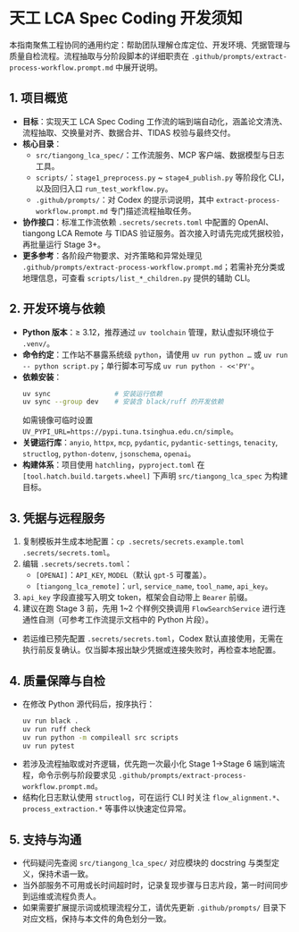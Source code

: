 # 天工 LCA Spec Coding 开发须知

本指南聚焦工程协同的通用约定：帮助团队理解仓库定位、开发环境、凭据管理与质量自检流程。流程抽取与分阶段脚本的详细职责在 `.github/prompts/extract-process-workflow.prompt.md` 中展开说明。

## 1. 项目概览
- **目标**：实现天工 LCA Spec Coding 工作流的端到端自动化，涵盖论文清洗、流程抽取、交换量对齐、数据合并、TIDAS 校验与最终交付。
- **核心目录**：
  - `src/tiangong_lca_spec/`：工作流服务、MCP 客户端、数据模型与日志工具。
  - `scripts/`：`stage1_preprocess.py` ~ `stage4_publish.py` 等阶段化 CLI，以及回归入口 `run_test_workflow.py`。
  - `.github/prompts/`：对 Codex 的提示词说明，其中 `extract-process-workflow.prompt.md` 专门描述流程抽取任务。
- **协作接口**：标准工作流依赖 `.secrets/secrets.toml` 中配置的 OpenAI、tiangong LCA Remote 与 TIDAS 验证服务。首次接入时请先完成凭据校验，再批量运行 Stage 3+。
- **更多参考**：各阶段产物要求、对齐策略和异常处理见 `.github/prompts/extract-process-workflow.prompt.md`；若需补充分类或地理信息，可查看 `scripts/list_*_children.py` 提供的辅助 CLI。

## 2. 开发环境与依赖
- **Python 版本**：≥ 3.12，推荐通过 `uv toolchain` 管理，默认虚拟环境位于 `.venv/`。
- **命令约定**：工作站不暴露系统级 `python`，请使用 `uv run python …` 或 `uv run -- python script.py`；单行脚本可写成 `uv run python - <<'PY'`。
- **依赖安装**：
  ```bash
  uv sync                # 安装运行依赖
  uv sync --group dev    # 安装含 black/ruff 的开发依赖
  ```
  如需镜像可临时设置 `UV_PYPI_URL=https://pypi.tuna.tsinghua.edu.cn/simple`。
- **关键运行库**：`anyio`, `httpx`, `mcp`, `pydantic`, `pydantic-settings`, `tenacity`, `structlog`, `python-dotenv`, `jsonschema`, `openai`。
- **构建体系**：项目使用 `hatchling`，`pyproject.toml` 在 `[tool.hatch.build.targets.wheel]` 下声明 `src/tiangong_lca_spec` 为构建目标。

## 3. 凭据与远程服务
1. 复制模板并生成本地配置：`cp .secrets/secrets.example.toml .secrets/secrets.toml`。
2. 编辑 `.secrets/secrets.toml`：
   - `[OPENAI]`：`API_KEY`, `MODEL`（默认 `gpt-5` 可覆盖）。
   - `[tiangong_lca_remote]`：`url`, `service_name`, `tool_name`, `api_key`。
3. `api_key` 字段直接写入明文 token，框架会自动带上 `Bearer` 前缀。
4. 建议在跑 Stage 3 前，先用 1~2 个样例交换调用 `FlowSearchService` 进行连通性自测（可参考工作流提示文档中的 Python 片段）。
- 若运维已预先配置 `.secrets/secrets.toml`，Codex 默认直接使用，无需在执行前反复确认。仅当脚本报出缺少凭据或连接失败时，再检查本地配置。

## 4. 质量保障与自检
- 在修改 Python 源代码后，按序执行：
  ```bash
  uv run black .
  uv run ruff check
  uv run python -m compileall src scripts
  uv run pytest
  ```
- 若涉及流程抽取或对齐逻辑，优先跑一次最小化 Stage 1→Stage 6 端到端流程，命令示例与阶段要求见 `.github/prompts/extract-process-workflow.prompt.md`。
- 结构化日志默认使用 `structlog`，可在运行 CLI 时关注 `flow_alignment.*`、`process_extraction.*` 等事件以快速定位异常。

## 5. 支持与沟通
- 代码疑问先查阅 `src/tiangong_lca_spec/` 对应模块的 docstring 与类型定义，保持术语一致。
- 当外部服务不可用或长时间超时时，记录复现步骤与日志片段，第一时间同步到运维或流程负责人。
- 如果需要扩展提示词或梳理流程分工，请优先更新 `.github/prompts/` 目录下对应文档，保持与本文件的角色划分一致。
